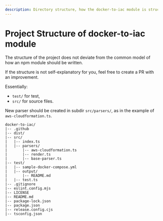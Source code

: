 ```yaml
---
description: Directory structure, how the docker-to-iac module is structured, explanation of where you should add which type of files.
---
```


# Project Structure of docker-to-iac module

The structure of the project does not deviate from the common model of how an npm module should be written.

If the structure is not self-explanatory for you, feel free to create a PR with an improvement.

Essentially:

- `test/` for test,
- `src/` for source files.

New parser should be created in subdir `src/parsers/`, as in the example of `aws-cloudformation.ts`.

```text
docker-to-iac/
|-- .github
|-- dist/
|-- src/
|   |-- index.ts
|   |-- parsers/
|       |-- aws-cloudformation.ts
|       |-- render.ts
|       |-- base-parser.ts
|-- test/
|   |-- sample-docker-compose.yml
|   |-- output/
|       |-- README.md
|   |-- test.ts
|-- .gitignore
|-- eslint.config.mjs
|-- LICENSE
|-- README.md
|-- package-lock.json
|-- package.json
|-- release.config.cjs
|-- tsconfig.json
```
